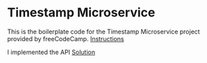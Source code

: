 # Timestamp Microservice

This is the boilerplate code for the Timestamp Microservice project provided by freeCodeCamp. 
[Instructions](https://www.freecodecamp.org/learn/apis-and-microservices/apis-and-microservices-projects/timestamp-microservice)

I implemented the API
[Solution](https://boilerplate-project-timestamp.rumessa99.repl.co)
